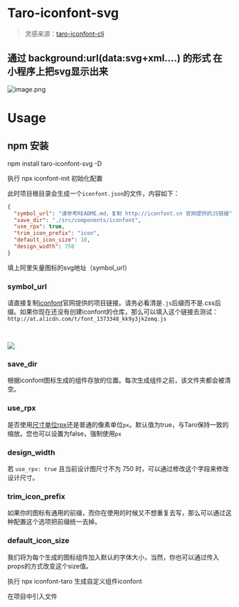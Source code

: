 # Taro-iconfont-svg

> 灵感来源：[taro-iconfont-cli](https://github.com/iconfont-cli/taro-iconfont-cli) 

## 通过 background:url(data:svg+xml....) 的形式 在小程序上把svg显示出来


![image.png](https://p6-juejin.byteimg.com/tos-cn-i-k3u1fbpfcp/5265333348ac4044a04175ddca83ea27~tplv-k3u1fbpfcp-watermark.image?)

# Usage

## npm 安装

npm install taro-iconfont-svg -D

执行 npx iconfont-init 初始化配置

此时项目根目录会生成一个`iconfont.json`的文件，内容如下：
```json
{
  "symbol_url": "请参考README.md，复制 http://iconfont.cn 官网提供的JS链接",
  "save_dir": "./src/components/iconfont",
  "use_rpx": true,
  "trim_icon_prefix": "icon",
  "default_icon_size": 18,
  "design_width": 750
}
```

填上阿里矢量图标的svg地址（symbol_url） 

### symbol_url
请直接复制[iconfont](http://iconfont.cn)官网提供的项目链接。请务必看清是`.js`后缀而不是.css后缀。如果你现在还没有创建iconfont的仓库，那么可以填入这个链接去测试：`http://at.alicdn.com/t/font_1373348_kk9y3jk2omq.js`

<br />

![](https://github.com/fwh1990/mini-program-iconfont-cli/blob/master/images/symbol-url.png?raw=true)

### save_dir
根据iconfont图标生成的组件存放的位置。每次生成组件之前，该文件夹都会被清空。

### use_rpx
是否使用[尺寸单位rpx](https://developers.weixin.qq.com/miniprogram/dev/framework/view/wxss.html#%E5%B0%BA%E5%AF%B8%E5%8D%95%E4%BD%8D)还是普通的像素单位`px`。默认值为true，与Taro保持一致的缩放。您也可以设置为false，强制使用`px`

### design_width
若 `use_rpx: true` 且当前设计图尺寸不为 750 时，可以通过修改这个字段来修改设计尺寸。

### trim_icon_prefix
如果你的图标有通用的前缀，而你在使用的时候又不想重复去写，那么可以通过这种配置这个选项把前缀统一去掉。

### default_icon_size
我们将为每个生成的图标组件加入默认的字体大小，当然，你也可以通过传入props的方式改变这个size值。

执行 npx iconfont-taro 生成自定义组件iconfont

在项目中引入文件
